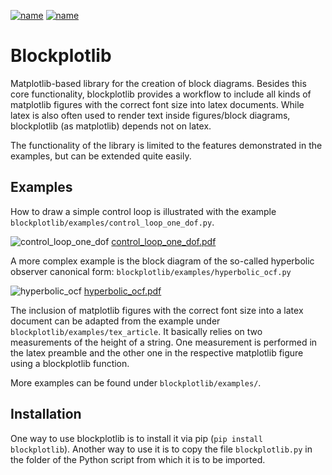 [![name](https://img.shields.io/pypi/v/blockplotlib?label=pypi%20package)](https://pypi.org/project/blockplotlib)
[![name](https://img.shields.io/pypi/dm/blockplotlib)](https://pypi.org/project/blockplotlib)

# Blockplotlib

Matplotlib-based library for the creation of block diagrams.
Besides this core functionality, blockplotlib provides a workflow
to include all kinds of matplotlib figures with the correct font size
into latex documents. While latex is also often used to render text
inside figures/block diagrams, blockplotlib (as matplotlib)
depends not on latex.

The functionality of the library is limited to the features
demonstrated in the examples, but can be extended quite easily.

## Examples

How to draw a simple control loop is illustrated with the
example `blockplotlib/examples/control_loop_one_dof.py`.

![control_loop_one_dof](https://github.com/riemarc/blockplotlib/assets/18379817/8036afdd-85ff-449b-8a48-255cda09dcb2)
[control_loop_one_dof.pdf](https://github.com/riemarc/blockplotlib/files/11445397/control_loop_one_dof.pdf)


A more complex example is the block diagram of the
so-called hyperbolic observer canonical form:
`blockplotlib/examples/hyperbolic_ocf.py`

![hyperbolic_ocf](https://github.com/riemarc/blockplotlib/assets/18379817/db997067-0890-458f-a1b0-7ff48dfbcbeb)
[hyperbolic_ocf.pdf](https://github.com/riemarc/blockplotlib/files/11445461/hyperbolic_ocf.pdf)

The inclusion of matplotlib figures with the correct
font size into a latex document can be adapted
from the example under `blockplotlib/examples/tex_article`.
It basically relies on two measurements of the height of a string.
One measurement is performed in the latex preamble and the
other one in the respective matplotlib figure using
a blockplotlib function.

More examples can be found under `blockplotlib/examples/`.

## Installation

One way to use blockplotlib is to install it via
pip (`pip install blockplotlib`).
Another way to use it is to copy the file `blockplotlib.py` in the folder
of the Python script from which it is to be imported.

